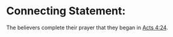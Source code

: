 # Connecting Statement:

The believers complete their prayer that they began in [Acts 4:24](../04/24.md).